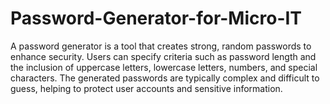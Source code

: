 # Password-Generator-for-Micro-IT
A password generator is a tool that creates strong, random passwords to enhance security. Users can
specify criteria such as password length and the inclusion of uppercase letters, lowercase letters,
numbers, and special characters. The generated passwords are typically complex and difficult to guess,
helping to protect user accounts and sensitive information.
